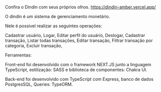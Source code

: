 Confira o Dindin com seus próprios olhos. https://dindin-amber.vercel.app/

O dindin é um  sistema de gerenciamento monetário.

Nele é possivel realizar as seguintes operações:

Cadastrar usuário,
Logar,
Editar perfil do usuário,
Deslogar,
Cadastrar transação,
Listar todas transações,
Editar transação,
Filtrar transação por categoria,
Excluir transação,

Ferramentas:

Front-end foi desenvolvido com o framework NEXT.JS junto a linguagem TypeScript, estilização: SASS e biblioteca de componentes: Chakra UI.

Back-end foi desenvolvido com TypeScript com Express, banco de dados PostgresSQL, Queries: TypeORM.
